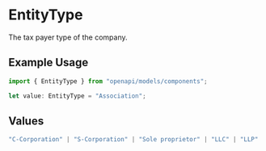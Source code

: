 # EntityType

The tax payer type of the company.

## Example Usage

```typescript
import { EntityType } from "openapi/models/components";

let value: EntityType = "Association";
```

## Values

```typescript
"C-Corporation" | "S-Corporation" | "Sole proprietor" | "LLC" | "LLP" | "Limited partnership" | "Co-ownership" | "Association" | "Trusteeship" | "General partnership" | "Joint venture" | "Non-Profit"
```